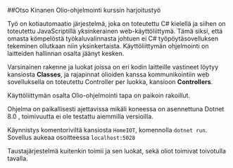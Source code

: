 ##Otso Kinanen Olio-ohjelmointi kurssin harjoitustyö

Työ on kotiautomaatio järjestelmä, joka on toteutettu C# kielellä ja siihen on toteutettu JavaScriptillä yksinkerainen web-käyttöliittymä. Tämä siksi, että omasta kömpelöstä työkaluvalinnasta johtuen ei C# työpöytäsovelluksen tekeminen ollutkaan niin yksinkertaista. Käyttöliittymän ohjelmointi on laitteiden hallinnan osalta jäänyt kesken.

Varsinainen rakenne ja luokat joissa on eri kodin laitteille vastineet löytyy kansiosta **Classes**, ja rajapinnat olioiden kanssa kommunikointiin web sovelluksella on toteutettu Controller per luokka, kansioon **Controllers**. 

Käyttöliittymän osalta Olio-ohjelmointi tapa on paikoin rakoillut. 

Ohjelma on paikallisesti ajettavissa mikäli koneessa on asennettuna Dotnet 8.0 , toimivuutta ei ole testattu aiemmilla versioilla. 

Käynnistys komentoriviltä kansiosta ```HomeIOT```, komennolla ```dotnet run```. Sovellus aukeaa osoitteessa ```localhost:5028```

 Taustajärjestelmä kuitenkin toimii ja sen luokat, sekä oliot toimivat toivotulla tavalla. 

